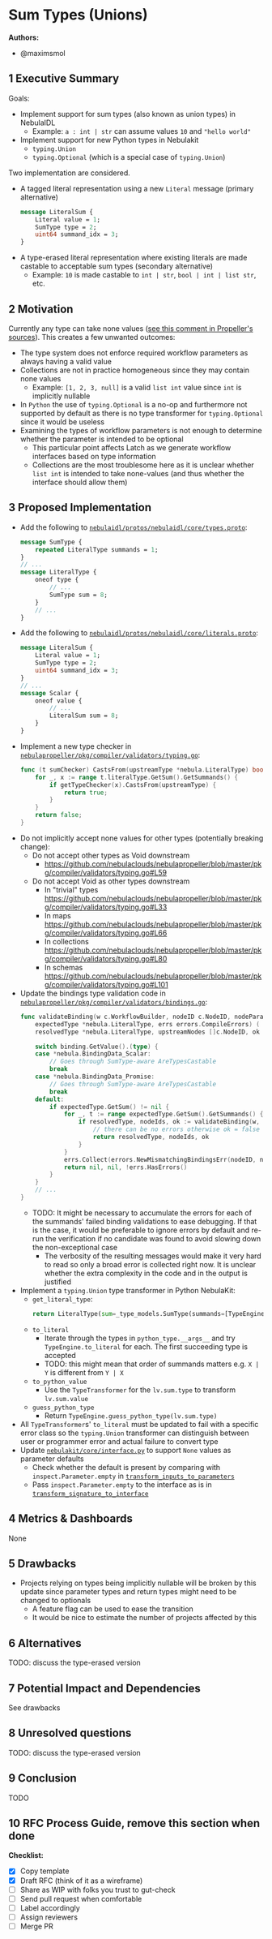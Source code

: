 # Sum Types (Unions)

**Authors:**

- @maximsmol

## 1 Executive Summary

Goals:
- Implement support for sum types (also known as union types) in NebulaIDL
    - Example: `a : int | str` can assume values `10` and `"hello world"`
- Implement support for new Python types in Nebulakit
    - `typing.Union`
    - `typing.Optional` (which is a special case of `typing.Union`)

Two implementation are considered.
- A tagged literal representation using a new `Literal` message (primary alternative)
    ```proto
    message LiteralSum {
        Literal value = 1;
        SumType type = 2;
        uint64 summand_idx = 3;
    }
    ```
- A type-erased literal representation where existing literals are made castable to acceptable sum types (secondary alternative)
    - Example: `10` is made castable to `int | str`, `bool | int | list str`, etc.

## 2 Motivation

Currently any type can take none values ([see this comment in Propeller's sources](https://github.com/nebulaclouds/nebulapropeller/blob/master/pkg/compiler/validators/typing.go#L32)). This creates a few unwanted outcomes:
- The type system does not enforce required workflow parameters as always having a valid value
- Collections are not in practice homogeneous since they may contain none values
    - Example: `[1, 2, 3, null]` is a valid `list int` value since `int` is implicitly nullable
- In `Python` the use of `typing.Optional` is a no-op and furthermore not supported by default as there is no type transformer for `typing.Optional` since it would be useless
- Examining the types of workflow parameters is not enough to determine whether the parameter is intended to be optional
    - This particular point affects Latch as we generate workflow interfaces based on type information
    - Collections are the most troublesome here as it is unclear whether `list int` is intended to take none-values (and thus whether the interface should allow them)

## 3 Proposed Implementation

- Add the following to [`nebulaidl/protos/nebulaidl/core/types.proto`](https://github.com/nebulaclouds/nebulaidl/blob/master/protos/nebulaidl/core/types.proto):
    ```proto
    message SumType {
        repeated LiteralType summands = 1;
    }
    // ...
    message LiteralType {
        oneof type {
            // ...
            SumType sum = 8;
        }
        // ...
    }
    ```
- Add the following to [`nebulaidl/protos/nebulaidl/core/literals.proto`](https://github.com/nebulaclouds/nebulaidl/blob/master/protos/nebulaidl/core/literals.proto):
    ```proto
    message LiteralSum {
        Literal value = 1;
        SumType type = 2;
        uint64 summand_idx = 3;
    }
    // ...
    message Scalar {
        oneof value {
            // ...
            LiteralSum sum = 8;
        }
    }
    ```
- Implement a new type checker in [`nebulapropeller/pkg/compiler/validators/typing.go`](https://github.com/nebulaclouds/nebulapropeller/blob/master/pkg/compiler/validators/typing.go):
    ```go
    func (t sumChecker) CastsFrom(upstreamType *nebula.LiteralType) bool {
        for _, x := range t.literalType.GetSum().GetSummands() {
            if getTypeChecker(x).CastsFrom(upstreamType) {
                return true;
            }
        }
        return false;
    }
    ```
- Do not implicitly accept none values for other types (potentially breaking change):
    - Do not accept other types as Void downstream
        - https://github.com/nebulaclouds/nebulapropeller/blob/master/pkg/compiler/validators/typing.go#L59
    - Do not accept Void as other types downstream
        - In "trivial" types https://github.com/nebulaclouds/nebulapropeller/blob/master/pkg/compiler/validators/typing.go#L33
        - In maps https://github.com/nebulaclouds/nebulapropeller/blob/master/pkg/compiler/validators/typing.go#L66
        - In collections https://github.com/nebulaclouds/nebulapropeller/blob/master/pkg/compiler/validators/typing.go#L80
        - In schemas https://github.com/nebulaclouds/nebulapropeller/blob/master/pkg/compiler/validators/typing.go#L101
- Update the bindings type validation code in [`nebulapropeller/pkg/compiler/validators/bindings.go`](https://github.com/nebulaclouds/nebulapropeller/blob/master/pkg/compiler/validators/bindings.go#L14):
    ```go
    func validateBinding(w c.WorkflowBuilder, nodeID c.NodeID, nodeParam string, binding *nebula.BindingData,
	    expectedType *nebula.LiteralType, errs errors.CompileErrors) (
        resolvedType *nebula.LiteralType, upstreamNodes []c.NodeID, ok bool) {

        switch binding.GetValue().(type) {
        case *nebula.BindingData_Scalar:
            // Goes through SumType-aware AreTypesCastable
            break
        case *nebula.BindingData_Promise:
            // Goes through SumType-aware AreTypesCastable
            break
        default:
            if expectedType.GetSum() != nil {
                for _, t := range expectedType.GetSum().GetSummands() {
                    if resolvedType, nodeIds, ok := validateBinding(w, nodeID, nodeParam, binding, t, errors.NewCompileErrors()); ok {
                        // there can be no errors otherwise ok = false
                        return resolvedType, nodeIds, ok
                    }
                }
                errs.Collect(errors.NewMismatchingBindingsErr(nodeID, nodeParam, expectedType.String(), binding.GetCollection().String()))
                return nil, nil, !errs.HasErrors()
            }
        }
        // ...
    }
    ```
    - TODO: It might be necessary to accumulate the errors for each of the summands' failed binding validations to ease debugging. If that is the case, it would be preferable to ignore errors by default and re-run the verification if no candidate was found to avoid slowing down the non-exceptional case
        - The verbosity of the resulting messages would make it very hard to read so only a broad error is collected right now. It is unclear whether the extra complexity in the code and in the output is justified
- Implement a `typing.Union` type transformer in Python NebulaKit:
    - `get_literal_type`:
        ```py
        return LiteralType(sum=_type_models.SumType(summands=[TypeEngine.to_literal_type(x) for x in t.__args__]))
        ```
    - `to_literal`
        - Iterate through the types in `python_type.__args__` and try `TypeEngine.to_literal` for each. The first succeeding type is accepted
        - TODO: this might mean that order of summands matters e.g. `X | Y` is different from `Y | X`
    - `to_python_value`
        - Use the `TypeTransformer` for the `lv.sum.type` to transform `lv.sum.value`
    - `guess_python_type`
        - Return `TypeEngine.guess_python_type(lv.sum.type)`
- All `TypeTransformer`s' `to_literal` must be updated to fail with a specific error class so the `typing.Union` transformer can distinguish between user or programmer error and actual failure to convert type
- Update [`nebulakit/core/interface.py`](https://github.com/nebulaclouds/nebulakit/blob/master/nebulakit/core/interface.py) to support `None` values as parameter defaults
    - Check whether the default is present by comparing with `inspect.Parameter.empty` in [`transform_inputs_to_parameters`](https://github.com/nebulaclouds/nebulakit/blob/master/nebulakit/core/interface.py#L186)
    - Pass `inspect.Parameter.empty` to the interface as is in [`transform_signature_to_interface`](https://github.com/nebulaclouds/nebulakit/blob/master/nebulakit/core/interface.py#L283)

## 4 Metrics & Dashboards

None

## 5 Drawbacks

- Projects relying on types being implicitly nullable will be broken by this update since parameter types and return types might need to be changed to optionals
    - A feature flag can be used to ease the transition
    - It would be nice to estimate the number of projects affected by this

## 6 Alternatives

TODO: discuss the type-erased version

## 7 Potential Impact and Dependencies

See drawbacks

## 8 Unresolved questions

TODO: discuss the type-erased version

## 9 Conclusion

TODO

## 10 RFC Process Guide, remove this section when done

**Checklist:**

- [x]  Copy template
- [x]  Draft RFC (think of it as a wireframe)
- [ ]  Share as WIP with folks you trust to gut-check
- [ ]  Send pull request when comfortable
- [ ]  Label accordingly
- [ ]  Assign reviewers
- [ ]  Merge PR